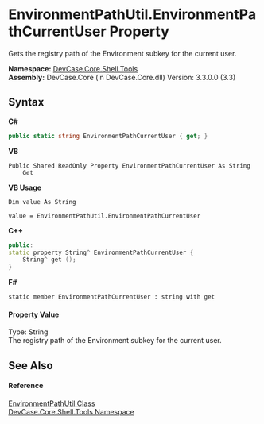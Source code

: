 # EnvironmentPathUtil.EnvironmentPathCurrentUser Property 
 

Gets the registry path of the Environment subkey for the current user.

**Namespace:**&nbsp;<a href="N_DevCase_Core_Shell_Tools">DevCase.Core.Shell.Tools</a><br />**Assembly:**&nbsp;DevCase.Core (in DevCase.Core.dll) Version: 3.3.0.0 (3.3)

## Syntax

**C#**<br />
``` C#
public static string EnvironmentPathCurrentUser { get; }
```

**VB**<br />
``` VB
Public Shared ReadOnly Property EnvironmentPathCurrentUser As String
	Get
```

**VB Usage**<br />
``` VB Usage
Dim value As String

value = EnvironmentPathUtil.EnvironmentPathCurrentUser

```

**C++**<br />
``` C++
public:
static property String^ EnvironmentPathCurrentUser {
	String^ get ();
}
```

**F#**<br />
``` F#
static member EnvironmentPathCurrentUser : string with get

```


#### Property Value
Type: String<br />The registry path of the Environment subkey for the current user.

## See Also


#### Reference
<a href="T_DevCase_Core_Shell_Tools_EnvironmentPathUtil">EnvironmentPathUtil Class</a><br /><a href="N_DevCase_Core_Shell_Tools">DevCase.Core.Shell.Tools Namespace</a><br />